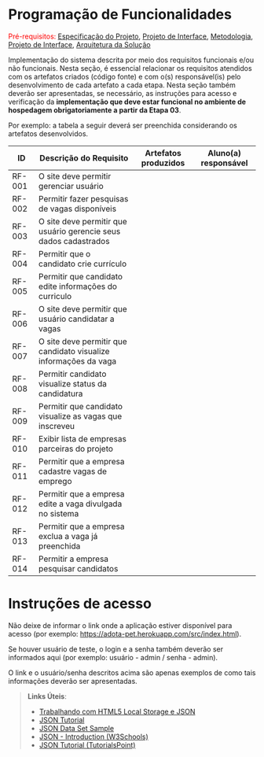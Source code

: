 # Programação de Funcionalidades

<span style="color:red">Pré-requisitos: <a href="2-Especificação do Projeto.md"> Especificação do Projeto</a></span>, <a href="3-Projeto de Interface.md"> Projeto de Interface</a>, <a href="4-Metodologia.md"> Metodologia</a>, <a href="3-Projeto de Interface.md"> Projeto de Interface</a>, <a href="5-Arquitetura da Solução.md"> Arquitetura da Solução</a>

Implementação do sistema descrita por meio dos requisitos funcionais e/ou não funcionais. Nesta seção, é essencial relacionar os requisitos atendidos com os artefatos criados (código fonte) e com o(s) responsável(is) pelo desenvolvimento de cada artefato a cada etapa. Nesta seção também deverão ser apresentadas, se necessário, as instruções para acesso e verificação da **implementação que deve estar funcional no ambiente de hospedagem obrigatoriamente a partir da Etapa 03**.

Por exemplo: a tabela a seguir deverá ser preenchida considerando os artefatos desenvolvidos.

|ID    | Descrição do Requisito  | Artefatos produzidos | Aluno(a) responsável |
|------|-----------------------------------------|----|----|
|RF-001| O site deve permitir gerenciar usuário |  |  |
|RF-002| Permitir fazer pesquisas de vagas disponíveis |  |  |
|RF-003| O site deve permitir que usuário gerencie seus dados cadastrados |  |  |
|RF-004| Permitir que o candidato crie currículo |  |  |
|RF-005| Permitir que candidato edite informações do curriculo |  |  |
|RF-006| O site deve permitir que usuário candidatar a vagas |  |  |
|RF-007| O site deve permitir que candidato visualize informações da vaga |  |  |
|RF-008| Permitir candidato visualize status da candidatura |  |  |
|RF-009| Permitir que candidato visualize as vagas que inscreveu |  |  |
|RF-010| Exibir lista de empresas parceiras do projeto |  |  |
|RF-011| Permitir que a empresa cadastre vagas de emprego |  |  |
|RF-012| Permitir que a empresa edite a vaga divulgada no sistema |  |  |
|RF-013| Permitir que a empresa exclua a vaga já preenchida |  |  |
|RF-014| Permitir a empresa pesquisar candidatos |  |  |


# Instruções de acesso

Não deixe de informar o link onde a aplicação estiver disponível para acesso (por exemplo: https://adota-pet.herokuapp.com/src/index.html).

Se houver usuário de teste, o login e a senha também deverão ser informados aqui (por exemplo: usuário - admin / senha - admin).

O link e o usuário/senha descritos acima são apenas exemplos de como tais informações deverão ser apresentadas.

> **Links Úteis**:
>
> - [Trabalhando com HTML5 Local Storage e JSON](https://www.devmedia.com.br/trabalhando-com-html5-local-storage-e-json/29045)
> - [JSON Tutorial](https://www.w3resource.com/JSON)
> - [JSON Data Set Sample](https://opensource.adobe.com/Spry/samples/data_region/JSONDataSetSample.html)
> - [JSON - Introduction (W3Schools)](https://www.w3schools.com/js/js_json_intro.asp)
> - [JSON Tutorial (TutorialsPoint)](https://www.tutorialspoint.com/json/index.htm)
